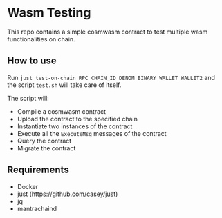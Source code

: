 # Wasm Testing

This repo contains a simple cosmwasm contract to test multiple wasm functionalities on chain.

## How to use

Run `just test-on-chain RPC CHAIN_ID DENOM BINARY WALLET WALLET2` and the script `test.sh` will take care of itself.

The script will:
- Compile a cosmwasm contract
- Upload the contract to the specified chain
- Instantiate two instances of the contract
- Execute all the `ExecuteMsg` messages of the contract
- Query the contract
- Migrate the contract

## Requirements

- Docker
- just (https://github.com/casey/just)
- jq
- mantrachaind
